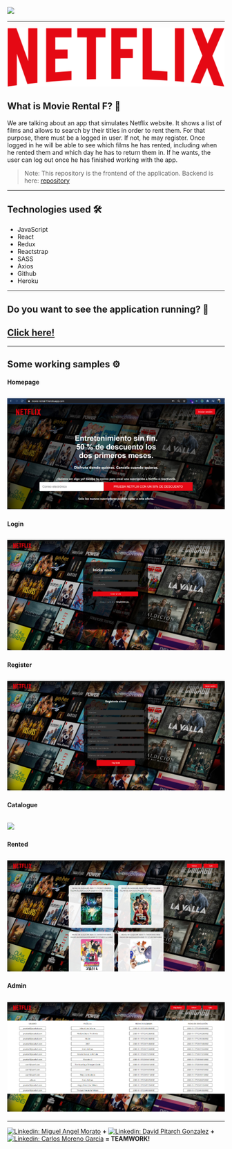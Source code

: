![](https://visitor-badge.glitch.me/badge?page_id=cheroki84.movie-rental-f)

---
![](src/img/logo_netflix.png)
## What is Movie Rental F? 🤔
We are talking about an app that simulates Netflix website. It shows a list of films and allows to search by their titles in order to rent them.
For that purpose, there must be a logged in user. If not, he may register. Once logged in he will be able to see which films he has rented, including when he rented them and which day he has to return them in. 
If he wants, the user can log out once he has finished working with the app.
> Note: This repository is the frontend of the application.
> Backend is here: [repository](https://github.com/Cheroki84/movieSearchBackend)
---
## Technologies used 🛠️
- JavaScript
- React
- Redux
- Reactstrap
- SASS
- Axios
- Github
- Heroku
---
## Do you want to see the application running? 🚀
 [Click here!](https://movie-rental-f.herokuapp.com/)
---
---
## Some working samples ⚙️
#### Homepage
![](src/img/homepage.jpg)
---

#### Login
![](src/img/login.jpg)
---

#### Register
![](src/img/register.jpg)
---

#### Catalogue
![](src/img/catalogue.gif)
---

#### Rented
![](src/img/rented.jpg)
---

#### Admin
![](src/img/admin.jpg)
---
---
[![Linkedin: Miguel Angel Morato](https://img.shields.io/badge/-Miguel_Ángel-blue?style=flat-square&logo=Linkedin&logoColor=white&link=https://www.linkedin.com/in/anmol-p-singh/)](https://www.linkedin.com/in/miguelangelmorato84/) **+** [![Linkedin: David Pitarch Gonzalez](https://img.shields.io/badge/-David-blue?style=flat-square&logo=Linkedin&logoColor=white&link=https://www.linkedin.com/in/anmol-p-singh/)](https://www.linkedin.com/in/david-pitarch-gonzalez-26bb8554/) **+** [![Linkedin: Carlos Moreno Garcia](https://img.shields.io/badge/-Carlos-blue?style=flat-square&logo=Linkedin&logoColor=white&link=https://www.linkedin.com/in/anmol-p-singh/)](https://www.linkedin.com/in/carlos-moreno-garcia-06691918a/) **= TEAMWORK!**